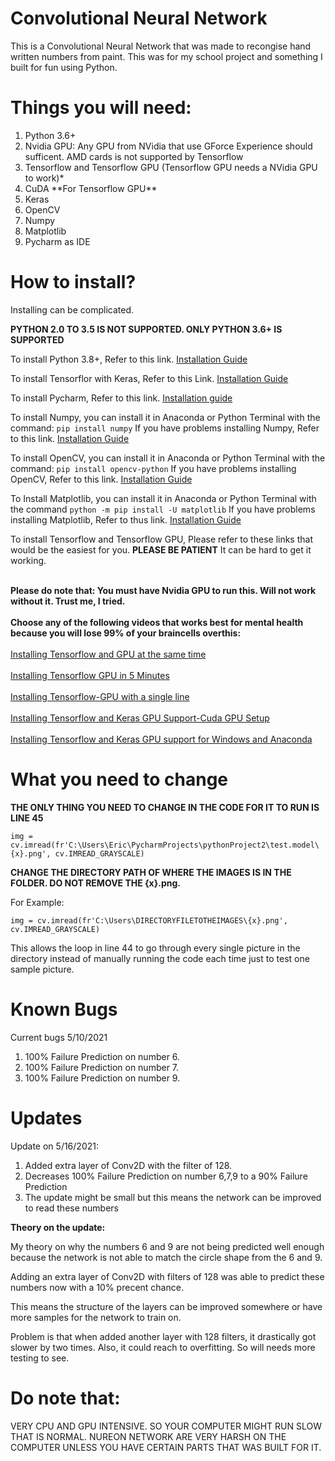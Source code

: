 <h1>Convolutional Neural Network</h1>

This is a Convolutional Neural Network that was made to recongise hand written numbers from paint. This was for my school project and something I built for fun using Python.

<h1>Things you will need:</h1>

<ol>
<li>Python 3.6+</li>
<li>Nvidia GPU: Any GPU from NVidia that use GForce Experience should sufficent. AMD cards is not supported by Tensorflow</li>
<li>Tensorflow and Tensorflow GPU (Tensorflow GPU needs a NVidia GPU to work)*</li>
<li>CuDA **For Tensorflow GPU**</li>
<li>Keras</li>
<li>OpenCV</li>
<li>Numpy</li>
<li>Matplotlib</li>
<li>Pycharm as IDE</li>
</ol>

<h1> How to install? </h1>

Installing can be complicated.

**PYTHON 2.0 TO 3.5 IS NOT SUPPORTED. ONLY PYTHON 3.6+ IS SUPPORTED**

To install Python 3.8+, Refer to this link. [Installation Guide](https://www.python.org/downloads/)

To install Tensorflor with Keras, Refer to this Link. [Installation Guide](https://www.youtube.com/watch?v=O8yye2AHCOk&t)

To install Pycharm, Refer to this link. [Installation guide](https://www.youtube.com/watch?v=s-wjHkoQGPs)

To install Numpy, you can install it in Anaconda or Python Terminal with the command: `pip install numpy`
If you have problems installing Numpy, Refer to this link. [Installation Guide](https://numpy.org/install/)

To install OpenCV, you can install it in Anaconda or Python Terminal with the command: `pip install opencv-python`
If you have problems installing OpenCV, Refer to this link. [Installation Guide](https://pypi.org/project/opencv-python/)

To Install Matplotlib, you can install it in Anaconda or Python Terminal with the command `python -m pip install -U matplotlib`
If you have problems installing Matplotlib, Refer to thus link. [Installation Guide](https://matplotlib.org/stable/users/installing.html)

To install Tensorflow and Tensorflow GPU, Please refer to these links that would be the easiest for you. **PLEASE BE PATIENT** It can be hard to get it working.

<br>**Please do note that: You must have Nvidia GPU to run this. Will not work without it. Trust me, I tried.**</br>
<br>**Choose any of the following videos that works best for mental health because you will lose 99% of your braincells overthis:**</br>
<br>[Installing Tensorflow and GPU at the same time](https://www.youtube.com/watch?v=5Ym-dOS9ssA) </br>
<br>[Installing Tensorflow GPU in 5 Minutes](https://www.youtube.com/watch?v=tPq6NIboLSc&t)</br>
<br>[Installing Tensorflow-GPU with a single line](https://www.youtube.com/watch?v=_UCn7EJYdA4)</br>
<br>[Installing Tensorflow and Keras GPU Support-Cuda GPU Setup](https://www.youtube.com/watch?v=IubEtS2JAiY)</br>
<br>[Installing Tensorflow and Keras GPU support for Windows and Anaconda](https://www.youtube.com/watch?v=Ebo8BklTtmc)</br>





<h1> What you need to change </h1>

**THE ONLY THING YOU NEED TO CHANGE IN THE CODE FOR IT TO RUN IS LINE 45**

`img = cv.imread(fr'C:\Users\Eric\PycharmProjects\pythonProject2\test.model\{x}.png', cv.IMREAD_GRAYSCALE)`

**CHANGE THE DIRECTORY PATH OF WHERE THE IMAGES IS IN THE FOLDER. DO NOT REMOVE THE {x}.png.**

For Example:

`img = cv.imread(fr'C:\Users\DIRECTORYFILETOTHEIMAGES\{x}.png', cv.IMREAD_GRAYSCALE)`

This allows the loop in line 44 to go through every single picture in the directory instead of manually running the code each time just to test one sample picture. 

<h1> Known Bugs </h1>

Current bugs 5/10/2021

<ol>
	<li>100% Failure Prediction on number 6.</li>
	<li>100% Failure Prediction on number 7.</li>
	<li>100% Failure Prediction on number 9.</li>
</ol>

<h1>Updates</h1>

Update on 5/16/2021:
<ol>
	<li> Added extra layer of Conv2D with the filter of 128.</li>
	<li> Decreases 100% Failure Prediction on number 6,7,9 to a 90% Failure Prediction </li>
	<li> The update might be small but this means the network can be improved to read these numbers</li>
</ol>

**Theory on the update:**

My theory on why the numbers 6 and 9 are not being predicted well enough because the network is not able to match the circle shape from the 6 and 9. 

Adding an extra layer of Conv2D with filters of 128 was able to predict these numbers now with a 10% precent chance. 

This means the structure of the layers can be improved somewhere or have more samples for the network to train on.

Problem is that when added another layer with 128 filters, it drastically got slower by two times. Also, it could reach to overfitting. So will needs more testing to see.


<h1> Do note that: </h1>

VERY CPU AND GPU INTENSIVE. SO YOUR COMPUTER MIGHT RUN SLOW THAT IS NORMAL. NUREON NETWORK ARE VERY HARSH ON THE COMPUTER UNLESS YOU HAVE CERTAIN PARTS THAT WAS BUILT FOR IT.
